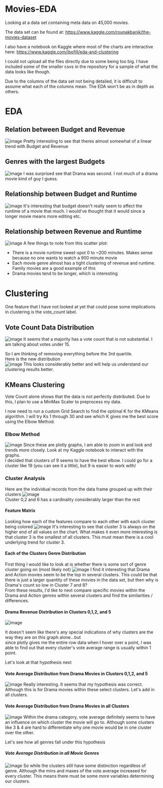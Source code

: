 # Movies-EDA
Looking at a data set containing meta data on 45,000 movies.

The data set can be found at: https://www.kaggle.com/rounakbanik/the-movies-dataset

I also have a notebook on Kaggle where most of the charts are interactive here: https://www.kaggle.com/jbofill/eda-and-clustering

I could not upload all the files directly due to some being too big. I have included some of the smaller csvs in the repository for a sample of what the data looks like though.

Due to the columns of the data set not being detailed, it is difficult to assume what each of the columns mean. The EDA won't be as in depth as others.

# EDA

## Relation between Budget and Revenue
![image](Charts/Rel_Budget_Rev.png)
Pretty interesting to see that theres almost somewhat of a linear trend with Budget and Revenue

## Genres with the largest Budgets
![image](Charts/GenreBudget.png)
I was surprised see that Drama was second. I not much of a drama movie kind of guy I guess. 

## Relationship between Budget and Runtime
![image](Charts/BudgetRuntime.png)
It's interesting that budget doesn't really seem to affect the runtime of a movie that much. I would've thought that it would since a longer movie means more editing etc.

## Relationship between Revenue and Runtime
![image](Charts/RevenueRuntime.png)
A few things to note from this scatter plot:
- There is a movie runtime sweet-spot 0 to ~200 minutes. Makes sense because no one wants to watch a 900 minute movie
- Each movie genre almost has a tight clustering of revenue and runtime. Family movies are a good example of this
- Drama movies tend to be longer, which is interesting


# Clustering
One feature that I have not looked at yet that could pose some implications in clustering is the vote_count label.

## Vote Count Data Distribution
![image](Charts/Full_Vote_Count_Dist.png)
It seems that a majority has a vote count that is not substantial. I am talking about votes under 15.  
  
So I am thinking of removing everything before the 3rd quartile.  
Here is the new distribution  
![image](Charts/Quart_Vote_Count_Dist.png) 
This looks considerably better and will help us understand our clustering results better.


## KMeans Clustering

Vote Count alone shows that the data is not perfectly distributed. Due to this, I plan to use a MinMax Scaler to preprocess my data.  
  
I now need to run a custom Grid Search to find the optimal K for the KMeans algorithm. I will try Ks 1 through 30 and see which K gives me the best score using the Elbow Method.

### Elbow Method
![image](Charts/Elbow_res.png) 
Since these are plotly graphs, I am able to zoom in and look and trends more closely. Look at my Kaggle notebook to interact with the graphs.  
I decided that clusters of 9 seems to have the best elbow. I could go for a cluster like 19 (you can see it a little), but 9 is easier to work with/

### Cluster Analysis
Here are the individual records from the data frame grouped up with their clusters
![image](Charts/Cluster_Record_Count.png)  
Cluster 0,2 and 6 has a cardinality considerably larger than the rest

#### Feature Matrix
Looking how each of the features compare to each other with each cluster being colored
![image](Charts/BigScatterMatrix.png)
It's interesting to see that cluster 3 is always on the higher end of all values on the chart. What makes it even more interesting is that cluster 3 is the smallest of all clusters. This must mean there is a cool underlying trend for cluster 3.  

#### Each of the Clusters Genre Distribution
First thing I would like to look at is whether there is some sort of genre cluster going on (most likely not)
![image](Charts/ClustersGenreDist.png)
I find it interesting that Drama and Action movies seem to be the top in several clusters. This could be that there is just a larger quantity of these movies in the data set, but then why is Drama's count so low in Cluster 7 and 8?  
From these results, I'd like to next compare specific movies within the Drama and Action genres within several clusters and find the similarities / differences.

#### Drama Revenue Distribution in Clusters 0,1,2, and 5
![image](Charts/DramaClustersSwarm.png)

It doesn't seem like there's any special indications of why clusters are the way they are on this graph alone...but  
since plotly gives me the entire row data when I hover over a point, I was able to find out that every cluster's vote average range is usually within 1 point.  

Let's look at that hypothesis next
#### Vote Average Distribution from Drama Movies in Clusters 0,1,2, and 5
![image](Charts/VoteAverageClusters_Drama.png) 
Really interesting. It seems that my hypothesis was correct. Although this is for Drama movies within these select clusters. Let's add in all clusters.

#### Vote Average Distribution from Drama Movies in all Clusters
![image](Charts/AllDramaVoteAvg_Cluster.png)
Within the drama category, vote average definitely seems to have an influence on which cluster the movie will go to. Although some clusters like 3 & 4 are hard to differentiate why one movie would be in one cluster over the other.
 
Let's see how all genres fall under this hypothesis
##### Vote Average Distribution in all Movie Genres
![image](Charts/VoteAverage_Dist_AllGenres.png)
So while the clusters still have some distinction regardless of genre. Although the mins and maxes of the vote average increased for every cluster. This means there must be some more variables determining our clusters.

